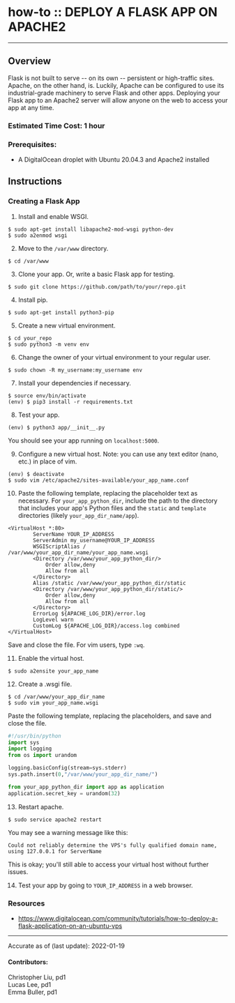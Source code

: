 # how-to :: DEPLOY A FLASK APP ON APACHE2
---
## Overview
Flask is not built to serve -- on its own -- persistent or high-traffic sites. Apache, on the other hand, is. Luckily, Apache can be configured to use its industrial-grade machinery to serve Flask and other apps. Deploying your Flask app to an Apache2 server will allow anyone on the web to access your app at any time. 

### Estimated Time Cost: 1 hour

### Prerequisites:

- A DigitalOcean droplet with Ubuntu 20.04.3 and Apache2 installed

## Instructions

### Creating a Flask App
1. Install and enable WSGI.
```
$ sudo apt-get install libapache2-mod-wsgi python-dev
$ sudo a2enmod wsgi
```
2. Move to the `/var/www` directory.
```
$ cd /var/www
```
3. Clone your app. Or, write a basic Flask app for testing.
```
$ sudo git clone https://github.com/path/to/your/repo.git
```
4. Install pip.
```
$ sudo apt-get install python3-pip
```
5. Create a new virtual environment.
```
$ cd your_repo
$ sudo python3 -m venv env
```
6. Change the owner of your virtual environment to your regular user.
```
$ sudo chown -R my_username:my_username env
```
7. Install your dependencies if necessary.
```
$ source env/bin/activate
(env) $ pip3 install -r requirements.txt
```
8. Test your app.
```
(env) $ python3 app/__init__.py
```
You should see your app running on `localhost:5000`.

9. Configure a new virtual host. Note: you can use any text editor (nano, etc.) in place of vim.
```
(env) $ deactivate
$ sudo vim /etc/apache2/sites-available/your_app_name.conf
```
10. Paste the following template, replacing the placeholder text as necessary. For `your_app_python_dir`, include the path to the directory that includes your app's Python files and the `static` and `template` directories (likely `your_app_dir_name/app`).
```
<VirtualHost *:80>
		ServerName YOUR_IP_ADDRESS
		ServerAdmin my_username@YOUR_IP_ADDRESS
		WSGIScriptAlias / /var/www/your_app_dir_name/your_app_name.wsgi
		<Directory /var/www/your_app_python_dir/>
			Order allow,deny
			Allow from all
		</Directory>
		Alias /static /var/www/your_app_python_dir/static
		<Directory /var/www/your_app_python_dir/static/>
			Order allow,deny
			Allow from all
		</Directory>
		ErrorLog ${APACHE_LOG_DIR}/error.log
		LogLevel warn
		CustomLog ${APACHE_LOG_DIR}/access.log combined
</VirtualHost>
```
Save and close the file. For vim users, type `:wq`.

11. Enable the virtual host.
```
$ sudo a2ensite your_app_name
```
12. Create a .wsgi file.
```
$ cd /var/www/your_app_dir_name
$ sudo vim your_app_name.wsgi
```
Paste the following template, replacing the placeholders, and save and close the file.
```python
#!/usr/bin/python
import sys
import logging
from os import urandom

logging.basicConfig(stream=sys.stderr)
sys.path.insert(0,"/var/www/your_app_dir_name/")

from your_app_python_dir import app as application
application.secret_key = urandom(32)
```
13. Restart apache.
```
$ sudo service apache2 restart
```
You may see a warning message like this:
```
Could not reliably determine the VPS's fully qualified domain name, using 127.0.0.1 for ServerName
```
This is okay; you'll still able to access your virtual host without further issues.

14. Test your app by going to `YOUR_IP_ADDRESS` in a web browser.

### Resources
* https://www.digitalocean.com/community/tutorials/how-to-deploy-a-flask-application-on-an-ubuntu-vps

---

Accurate as of (last update): 2022-01-19

#### Contributors:  
Christopher Liu, pd1  
Lucas Lee, pd1  
Emma Buller, pd1  
